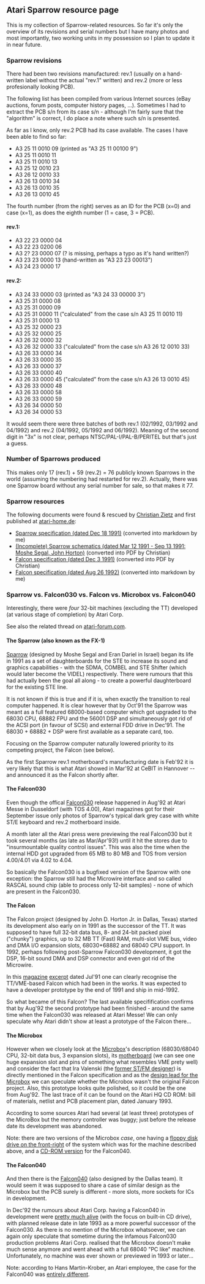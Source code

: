 ## Atari Sparrow resource page

This is my collection of Sparrow-related resources. So far it's only the overview of its revisions and serial numbers but I have many photos and most importantly, two working units in my possession so I plan to update it in near future.

### Sparrow revisions

There had been two revisions manufactured: rev.1 (usually on a hand-written label without the actual "rev.1" written) and rev.2 (more or less profesionally looking PCB).

The following list has been compiled from various Internet sources (eBay auctions, forum posts, computer history pages, ...). Sometimes I had to extract the PCB s/n from its case s/n - although I'm fairly sure that the "algorithm" is correct, I do place a note where such s/n is presented.

As far as I know, only rev.2 PCB had its case available. The cases I have been able to find so far:
- A3 25 11 0010 09 (printed as "A3 25 11 00100 9")
- A3 25 11 0010 11
- A3 25 11 0010 13
- A3 25 12 0010 23
- A3 26 12 0010 33
- A3 26 13 0010 34
- A3 26 13 0010 35
- A3 26 13 0010 45

The fourth number (from the right) serves as an ID for the PCB (x=0) and case (x=1), as does the eighth number (1 = case, 3 = PCB).

#### rev.1:
- A3 22 23 0000 04
- A3 22 23 0200 06
- A3 2? 23 0000 07 (? is missing, perhaps a typo as it's hand written?)
- A3 23 23 0000 13 (hand-written as "A3 23 23 00013")
- A3 24 23 0000 17

#### rev.2:
- A3 24 33 0000 03 (printed as "A3 24 33 00000 3")
- A3 25 31 0000 08
- A3 25 31 0000 09
- A3 25 31 0000 11 ("calculated" from the case s/n A3 25 11 0010 11)
- A3 25 31 0000 13
- A3 25 32 0000 23
- A3 25 32 0000 25
- A3 26 32 0000 32
- A3 26 32 0000 33 ("calculated" from the case s/n A3 26 12 0010 33)
- A3 26 33 0000 34
- A3 26 33 0000 35
- A3 26 33 0000 37
- A3 26 33 0000 40
- A3 26 33 0000 45 ("calculated" from the case s/n A3 26 13 0010 45)
- A3 26 33 0000 48
- A3 26 33 0000 58
- A3 26 33 0000 59
- A3 26 34 0000 50
- A3 26 34 0000 53

It would seem there were three batches of both rev.1 (02/1992, 03/1992 and 04/1992) and rev.2 (04/1992, 05/1992 and 06/1992). Meaning of the second digit in "3x" is not clear, perhaps NTSC/PAL-I/PAL-B/PERITEL but that's just a guess.

### Number of Sparrows produced

This makes only 17 (rev.1) + 59 (rev.2) = 76 publicly known Sparrows in the world (assuming the numbering had restarted for rev.2). Actually, there was one Sparrow board without any serial number for sale, so that makes it 77.

### Sparrow resources

The following documents were found & rescued by [Christian Zietz](https://www.chzsoft.de) and first published at [atari-home.de](https://forum.atari-home.de/index.php/topic,13380.msg214172.html#msg214172):

- [Sparrow specification (dated Dec 18 1991)](sparrow_specification_19911218.md) (converted into markdown by me)
- [(Incomplete) Sparrow schematics (dated Mar 12 1991 - Sep 13 1991: Moshe Segal, John Horton)](sparrow_schematics_19910312.pdf) (converted into PDF by Christian)
- [Falcon specification (dated Dec 3 1991)](falcon_specification_19911203.pdf) (converted into PDF by Christian)
- [Falcon specification (dated Aug 26 1992)](falcon_specification_19920826.md) (converted into markdown by me)

### Sparrow vs. Falcon030 vs. Falcon vs. Microbox vs. Falcon040

Interestingly, there were *four* 32-bit machines (excluding the TT) developed (at various stage of completion) by Atari Corp.

See  also the related thread on [atari-forum.com](https://www.atari-forum.com/viewtopic.php?p=310452).

#### The Sparrow (also known as the FX-1)

[Sparrow](https://www.maedicke.de/atari/hardware/sparrow.htm) (designed by Moshe Segal and Eran Dariel in Israel) began its life in 1991 as a set of daughterboards for the STE to increase its sound and graphics capabilities - with the SDMA, COMBEL and STE Shifter (which would later become the VIDEL) respectively. There were rumours that this had actually been the goal all along - to create a powerful daughterboard for the existing STE line.

It is not known if this is true and if it is, when exactly the transition to real computer happened. It is clear however that by Oct'91 the Sparrow was meant as a full featured 68000-based computer which got upgraded to the 68030 CPU, 68882 FPU and the 56001 DSP and simultaneously got rid of the ACSI port (in favour of SCSI) and external FDD drive in Dec'91. The 68030 + 68882 + DSP were first available as a separate card, too.

Focusing on the Sparrow computer naturally lowered priority to its competing project, the Falcon (see below).

As the first Sparrow rev.1 motherboard's manufacturing date is Feb'92 it is very likely that this is what Atari showed in Mar'92 at CeBIT in Hannover -- and announced it as the Falcon shortly after.

#### The Falcon030

Even though the offical [Falcon030](https://www.maedicke.de/atari/hardware/falcon.htm) release happened in Aug'92 at Atari Messe in Dusseldorf (with TOS 4.00), Atari magazines got for their September issue only photos of Sparrow's typical dark grey case with white ST/E keyboard and rev.2 motherboard inside.

A month later all the Atari press were previewing the real Falcon030 but it took several months (as late as Mar/Apr'93!) until it hit the stores due to "insurmountable quality control issues". This was also the time when the internal HDD got upgraded from 65 MB to 80 MB and TOS from version 4.00/4.01 via 4.02 to 4.04.

So basically the Falcon030 is a bugfixed version of the Sparrow with one exception: the Sparrow still had the Microwire interface and so called RASCAL sound chip (able to process only 12-bit samples) - none of which are present in the Falcon030.

#### The Falcon

The Falcon project (designed by John D. Horton Jr. in Dallas, Texas) started its development also early on in 1991 as the successor of the TT. It was supposed to have full 32-bit data bus, 8- and 24-bit packed  pixel ("chunky") graphics, up to 32 MB TT (Fast) RAM, multi-slot VME bus, video and DMA I/O expansion slots, 68030+68882 and 68040 CPU support. In 1992, perhaps following post-Sparrow Falcon030 development, it got the DSP, 16-bit sound DMA and DSP connector and even got rid of the Microwire.

In this [magazine](91_falcon1.jpg) [excerpt](91_falcon2.jpg) dated Jul'91 one can clearly recognise the TT/VME-based Falcon which had been in the works. It was expected to have a developer prototype by the end of 1991 and ship in mid-1992.

So what became of this Falcon? The last available specifification confirms that by Aug'92 the second prototype had been finished - around the same time when the Falcon030 was released at Atari Messe! We can only speculate why Atari didn't show at least a prototype of the Falcon there...

#### The Microbox

However when we closely look at the [Microbox](https://www.maedicke.de/atari/hardware/microbox.htm)'s description (68030/68040 CPU, 32-bit data bus, 3 expansion slots), its [motherboard](https://www.computerhistory.org/collections/catalog/102672949) (we can see one huge expansion slot and pins of something what resembles VME prety well) and consider the fact that Ira Valenski (the [former ST/FM designer](http://www.computinghistory.org.uk/det/587/Atari-520-STM)) is directly mentioned in the Falcon specification and as the [design lead for the Microbox](http://www.atarimuseum.com/computers/16bits/falcon030/microbox/index.htm) we can speculate whether the Microbox wasn't the original Falcon project. Also, this prototype looks quite polished, so it could be the one from Aug'92. The last trace of it can be found on the Atari HQ CD ROM: bill of materials, netlist and PCB placement plan, dated January 1993.

According to some sources Atari had several (at least three) prototypes of the MicroBox but the memory controller was buggy; just before the release date its development was abandoned.

Note: there are two versions of the Microbox _case_, one having a [floppy disk drive on the front-right](microbox_floppy.jpg) of the system which was for the machine described above, and a [CD-ROM version](microbox_cd.jpg) for the Falcon040.

#### The Falcon040

And then there is the [Falcon040](https://www.maedicke.de/atari/hardware/falcon040.htm) (also designed by the Dallas team). It would seem it was supposed to share a case of similar design as the Microbox but the PCB surely is different - more slots, more sockets for ICs in development.

In Dec'92 the rumours about Atari Corp. having a Falcon040 in development were [pretty much alive](atari-st-format-issue-041_11.jpg) (with the focus on built-in CD drive), with planned release date in late 1993 as a more powerful successor of the Falcon030. As there is no mention of the Microbox whatsoever, we can again only speculate that sometime during the infamous Falcon030 production problems Atari Corp. realised that the Microbox doesn't make much sense anymore and went ahead with a full 68040 "PC like" machine. Unfortunately, no machine was ever shown or previewed in 1993 or later...

Note: according to Hans Martin-Krober, an Atari employee, the case for the Falcon040 was [entirely different](falcon040_case.jpg).
